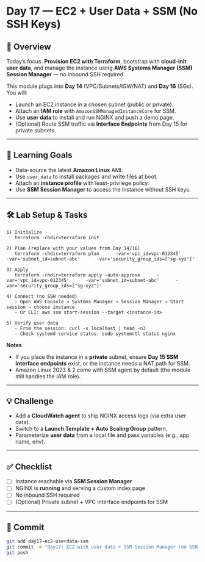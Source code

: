 # Day 17 — EC2 + User Data + SSM (No SSH Keys)

## 📖 Overview
Today’s focus: **Provision EC2 with Terraform**, bootstrap with **cloud-init user data**, and manage the instance using **AWS Systems Manager (SSM) Session Manager** — no inbound SSH required.

This module plugs into **Day 14** (VPC/Subnets/IGW/NAT) and **Day 16** (SGs). You will:
- Launch an EC2 instance in a chosen subnet (public *or* private).
- Attach an **IAM role** with `AmazonSSMManagedInstanceCore` for SSM.
- Use **user data** to install and run NGINX and push a demo page.
- (Optional) Route SSM traffic via **Interface Endpoints** from Day 15 for private subnets.

---

## 🎯 Learning Goals
- Data-source the latest **Amazon Linux** AMI.
- Use `user_data` to install packages and write files at boot.
- Attach an **instance profile** with least-privilege policy.
- Use **SSM Session Manager** to access the instance without SSH keys.

---

## 🛠️ Lab Setup & Tasks

```text
1) Initialize
   terraform -chdir=terraform init

2) Plan (replace with your values from Day 14/16)
   terraform -chdir=terraform plan      -var='vpc_id=vpc-012345'      -var='subnet_id=subnet-abc'      -var='security_group_ids=["sg-xyz"]'

3) Apply
   terraform -chdir=terraform apply -auto-approve      -var='vpc_id=vpc-012345'      -var='subnet_id=subnet-abc'      -var='security_group_ids=["sg-xyz"]'

4) Connect (no SSH needed)
   - Open AWS Console → Systems Manager → Session Manager → Start session → choose instance
   - Or CLI: aws ssm start-session --target <instance-id>

5) Verify user data
   - From the session: curl -s localhost | head -n3
   - Check systemd service status: sudo systemctl status nginx
```

**Notes**
- If you place the instance in a **private** subnet, ensure **Day 15 SSM interface endpoints** exist, or the instance needs a NAT path for SSM.
- Amazon Linux 2023 & 2 come with SSM agent by default (the module still handles the IAM role).

---

## 💡 Challenge
- Add a **CloudWatch agent** to ship NGINX access logs (via extra user data).  
- Switch to a **Launch Template + Auto Scaling Group** pattern.  
- Parameterize **user data** from a local file and pass variables (e.g., app name, env).

---

## ✅ Checklist
- [ ] Instance reachable via **SSM Session Manager**  
- [ ] NGINX is **running** and serving a custom index page  
- [ ] No inbound SSH required  
- [ ] (Optional) Private subnet + VPC interface endpoints for SSM

---

## 📌 Commit
```bash
git add day17-ec2-userdata-ssm
git commit -m "day17: EC2 with user data + SSM Session Manager (no SSH)"
git push
```
